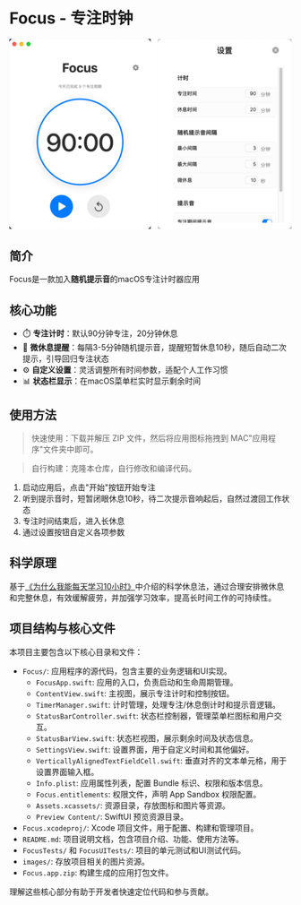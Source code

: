 # Focus - 专注时钟

![Focus应用界面](images/image.png)

## 简介

Focus是一款加入**随机提示音**的macOS专注计时器应用

## 核心功能

- ⏱️ **专注计时**：默认90分钟专注，20分钟休息
- 🔔 **微休息提醒**：每隔3-5分钟随机提示音，提醒短暂休息10秒，随后自动二次提示，引导回归专注状态
- ⚙️ **自定义设置**：灵活调整所有时间参数，适配个人工作习惯
- 📊 **状态栏显示**：在macOS菜单栏实时显示剩余时间

## 使用方法
> 快速使用：下载并解压 ZIP 文件，然后将应用图标拖拽到 MAC"应用程序"文件夹中即可。

> 自行构建：克隆本仓库，自行修改和编译代码。
1. 启动应用后，点击"开始"按钮开始专注
2. 听到提示音时，短暂闭眼休息10秒，待二次提示音响起后，自然过渡回工作状态
3. 专注时间结束后，进入长休息
4. 通过设置按钮自定义各项参数

## 科学原理

基于[《为什么我能每天学习10小时》](https://www.bilibili.com/video/BV1naLozQEBq)中介绍的科学休息法，通过合理安排微休息和完整休息，有效缓解疲劳，并加强学习效率，提高长时间工作的可持续性。

## 项目结构与核心文件

本项目主要包含以下核心目录和文件：

- `Focus/`: 应用程序的源代码，包含主要的业务逻辑和UI实现。
  - `FocusApp.swift`: 应用的入口，负责启动和生命周期管理。
  - `ContentView.swift`: 主视图，展示专注计时和控制按钮。
  - `TimerManager.swift`: 计时管理，处理专注/休息倒计时和提示音逻辑。
  - `StatusBarController.swift`: 状态栏控制器，管理菜单栏图标和用户交互。
  - `StatusBarView.swift`: 状态栏视图，展示剩余时间及状态信息。
  - `SettingsView.swift`: 设置界面，用于自定义时间和其他偏好。
  - `VerticallyAlignedTextFieldCell.swift`: 垂直对齐的文本单元格，用于设置界面输入框。
  - `Info.plist`: 应用属性列表，配置 Bundle 标识、权限和版本信息。
  - `Focus.entitlements`: 权限文件，声明 App Sandbox 权限配置。
  - `Assets.xcassets/`: 资源目录，存放图标和图片等资源。
  - `Preview Content/`: SwiftUI 预览资源目录。
- `Focus.xcodeproj/`: Xcode 项目文件，用于配置、构建和管理项目。
- `README.md`: 项目说明文档，包含项目介绍、功能、使用方法等。
- `FocusTests/` 和 `FocusUITests/`: 项目的单元测试和UI测试代码。
- `images/`: 存放项目相关的图片资源。
- `Focus.app.zip`: 构建生成的应用打包文件。

理解这些核心部分有助于开发者快速定位代码和参与贡献。